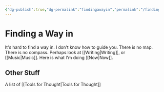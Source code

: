 ```yaml
---
{"dg-publish":true,"dg-permalink":"findingawayin","permalink":"/findingawayin/","created":"2022-06-09T21:46:30-04:00","updated":"2022-08-06T07:58:04.000-04:00"}
---
```


# Finding a Way in

It's hard to find a way in. I don't know how to guide you. There is no map. There is no compass. Perhaps look at [[Writing\|Writing]], or [[Music\|Music]]. Here is what I'm doing [[Now\|Now]].

## Other Stuff
A list of [[Tools for Thought\|Tools for Thought]]
